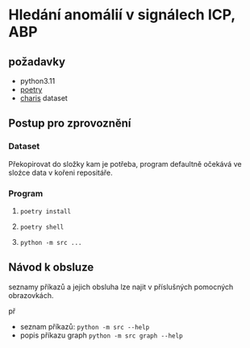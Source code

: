 # Hledání anomálií v signálech ICP, ABP

## požadavky

- python3.11
- [poetry](https://github.com/python-poetry/poetry)
- [charis](https://physionet.org/content/charisdb/1.0.0/) dataset
  
## Postup pro zprovoznění

### Dataset

Překopirovat do složky kam je potřeba, program defaultně očekává ve sloźce data v kořeni repositáře.

### Program
1)     poetry install
    
2)     poetry shell
3)     python -m src ...

## Návod k obsluze

seznamy příkazů a jejich obsluha lze najit v příslušných pomocných obrazovkách.

př

- seznam příkazů: ```python -m src --help```
- popis příkazu graph ```python -m src graph --help```

